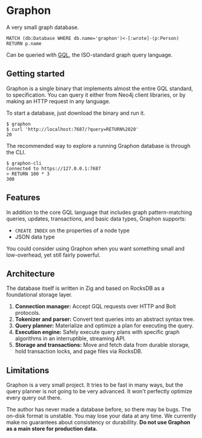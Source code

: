 # Graphon

A very small graph database.

```gql
MATCH (db:Database WHERE db.name='graphon')<-[:wrote]-(p:Person)
RETURN p.name
```

Can be queried with [GQL](https://www.iso.org/standard/76120.html), the ISO-standard graph query language.

## Getting started

Graphon is a single binary that implements almost the entire GQL standard, to specification. You can query it either from Neo4j client libraries, or by making an HTTP request in any language.

To start a database, just download the binary and run it.

```sh-session
$ graphon
$ curl 'http://localhost:7687/?query=RETURN%2020'
20
```

The recommended way to explore a running Graphon database is through the CLI.

```sh-session
$ graphon-cli
Connected to https://127.0.0.1:7687
> RETURN 100 * 3
300
```

## Features

In addition to the core GQL language that includes graph pattern-matching queries, updates, transactions, and basic data types, Graphon supports:

- `CREATE INDEX` on the properties of a node type
- JSON data type

You could consider using Graphon when you want something small and low-overhead, yet still fairly powerful.

## Architecture

The database itself is written in Zig and based on RocksDB as a foundational storage layer.

1. **Connection manager:** Accept GQL requests over HTTP and Bolt protocols.
2. **Tokenizer and parser:** Convert text queries into an abstract syntax tree.
3. **Query planner:** Materialize and optimize a plan for executing the query.
4. **Execution engine:** Safely execute query plans with specific graph algorithms in an interruptible, streaming API.
5. **Storage and transactions:** Move and fetch data from durable storage, hold transaction locks, and page files via RocksDB.

## Limitations

Graphon is a very small project. It tries to be fast in many ways, but the query planner is not going to be very advanced. It won't perfectly optimize every query out there.

The author has never made a database before, so there may be bugs. The on-disk format is unstable. You may lose your data at any time. We currently make no guarantees about consistency or durabillity. **Do not use Graphon as a main store for production data.**
